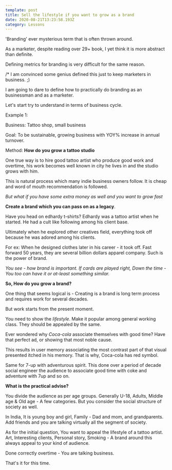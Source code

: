```yaml
---
template: post
title: Sell the lifestyle if you want to grow as a brand
date: 2020-08-21T13:23:58.193Z
category: Lessons
---
```

'Branding' ever mysterious term that is often thrown around. 

As a marketer, despite reading over 29+ book, I yet think it is more abstract than definite. 

Defining metrics for branding is very difficult for the same reason. 

/* I am convinced some genius defined this just to keep marketers in business. ;)

I am going to dare to define how to practically do branding as an businessman and as a marketer. 

Let's start try to understand in terms of business cycle.

Example 1:

Business: Tattoo shop, small business

Goal: To be sustainable, growing business with YOY% increase in annual turnover. 

Method: **How do you grow a tattoo studio**

One true way is to hire good tattoo artist who produce good work and overtime, his work becomes well known in city he lives in and the studio grows with him.   

This is natural process which many indie business owners follow. It is cheap and word of mouth recommendation is followed.

*But what if you have some extra money as well and you want to grow fast*

**Create a brand which you can pass on as a legacy**. 

Have you head on edhardy t-shirts? Edhardy was a tattoo artist when he started. He had a cult like following among his client base. 

Ultimately when he explored other creatives field, everything took off because he was adored among his clients. 

For ex: When he designed clothes later in his career - it took off. Fast forward 50 years, they are several billion dollars apparel company. Such is the power of brand.

*You see - how brand is important. If cards are played right, Down the time - You too can have it or at-least something similar.*

**So, How do you grow a brand?**

One thing that seems logical is - Creating is a brand is long term process and requires work for several decades.

But work starts from the present moment.

You need to show the *lifestyle*. Make it popular among general working class. They should be appealed by the same.

Ever wondered why *Coca-cola* associate themselves with good time? Have that perfect ad, or showing that most noble cause. 

This results in user memory associating the most contrast part of that visual presented itched in his memory. That is why, Coca-cola has red symbol.

Same for 7-up with adventurous spirit. This done over a period of decade social engineer the audience to associate good time with coke and adventure with 7up and so on.

**What is the practical advise?**

You divide the audience as per age groups. Generally U-18, Adults, Middle age & Old age - A few categories. But you consider the social structure of society as well.   

In India, It is young boy and girl, Family - Dad and mom, and grandparents. Add friends and you are talking virtually all the segment of society.

As for the initial question, You want to appeal the lifestyle of a tattoo artist. Art, Interesting clients, Personal story, Smoking - A brand around this always appeal to your kind of audience. 

Done correctly overtime - You are talking business.

That's it for this time.